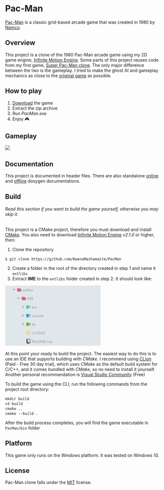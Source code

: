 # Pac-Man

[Pac-Man](https://en.wikipedia.org/wiki/Pac-Man) is a classic grid-based arcade game
that was created in 1980 by [Namco](https://en.wikipedia.org/wiki/Namco).

## Overview

This project is a clone of the 1980 Pac-Man arcade game using my 2D game engine, [Infinite Motion Engine](https://github.com/KwenaMashamaite/IME). 
Some parts of this project reuses code from my first game, [Super Pac-Man clone](https://github.com/KwenaMashamaite/SuperPacMan). 
The only major difference between the two is the gameplay. I tried to make the ghost AI and gameplay mechanics
as close to the [original game](https://www.gamasutra.com/view/feature/3938/the_pacman_dossier.php?print=1) as 
possible.

## How to play

1. [Download](https://github.com/KwenaMashamaite/PacMan/releases/tag/v0.7.0)
   the game
2. Extract the zip archive
3. Run _PacMan.exe_
4. Enjoy :video_game:

## Gameplay

![](docs/screenshots/gameplay.gif)

## Documentation

This project is documented in header files. There are also standalone [online](https://kwenamashamaite.github.io/PacMan/v0.8.0/index.html) 
and [offline](https://github.com/KwenaMashamaite/PacMan/releases/tag/v0.8.0) doxygen documentations.

## Build

###### *Read this section if you want to build the game yourself, otherwise you may skip it.*

This project is a CMake project, therefore you must download and install [CMake](https://cmake.org/). 
You also need to download [Infinite Motion Engine](https://github.com/KwenaMashamaite/IME) _v2.1.0_ or higher,
then:

1. Clone the repository
```git
$ git clone https://github.com/KwenaMashamaite/PacMan
```   
2. Create a folder in the root of the directory created in step 1 and name it `extlibs`
3. Extract **IME** to the `extlibs` folder created in step 2. It should look like:

![](docs/screenshots/extlibs_directory_structure.png)
   
At this point your ready to build the project. The easiest way to do this is to
use an IDE that supports building with *CMake*. I recommend using [CLion](https://www.jetbrains.com/clion/) (Paid - Free 30 day trial), 
which uses *CMake* as the default build system for C/C++, and it comes bundled with 
*CMake*, so no need to install it yourself. Another personal recommendation is [Visual Studio Community](https://visualstudio.microsoft.com/vs/community/) (Free)

To build the game using the *CLI*, run the following commands from the project root 
directory:

```shell
mkdir build
cd build
cmake ..
cmake --build .
```

After the build process completes, you will find the game executable in `PacMan/bin`
folder

## Platform

This game only runs on the Windows platform. It was tested on Windows 10.

## License

Pac-Man clone falls under the [MIT](LICENSE) license.
